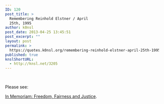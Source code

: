 ```yaml
---
ID: 120
post_title: >
  Remembering Reinhold Elstner / April
  25th, 1995
author: k0nsl
post_date: 2013-04-25 13:45:51
post_excerpt: ""
layout: post
permalink: >
  https://quotes.k0nsl.org/remembering-reinhold-elstner-april-25th-1995.html
published: true
knslShortURL:
  - http://knsl.net/3205
---
```

&nbsp;

Please see:

<a href="http://holocaust-news.com/cms/viewpage.php?page_id=3">In Memoriam: Freedom, Fairness and Justice</a>.